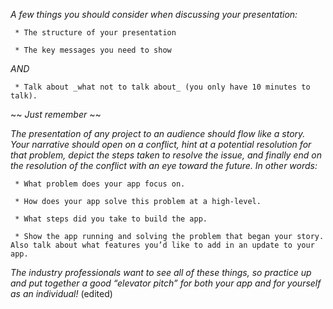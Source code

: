 *A few things you should consider when discussing your presentation:*

     * The structure of your presentation

     * The key messages you need to show

*AND*

     * Talk about _what not to talk about_ (you only have 10 minutes to talk).

~~ *Just remember* ~~

*The presentation of any project to an audience should flow like a story. Your narrative should open on a conflict, hint at a potential resolution for that problem, depict the steps taken to resolve the issue, and finally end on the resolution of the conflict with an eye toward the future. In other words:*

     * What problem does your app focus on.

     * How does your app solve this problem at a high-level.

     * What steps did you take to build the app.

     * Show the app running and solving the problem that began your story. Also talk about what features you’d like to add in an update to your app.

*The industry professionals want to see all of these things, so practice up and put together a good “elevator pitch” for both your app and for yourself as an individual!* (edited)